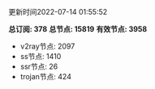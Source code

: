 更新时间2022-07-14 01:55:52

**总订阅: 378**
**总节点: 15819**
**有效节点: 3958**
- v2ray节点: 2097
- ss节点: 1410
- ssr节点: 26
- trojan节点: 424
